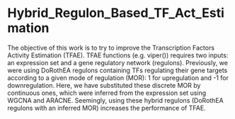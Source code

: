 # Hybrid_Regulon_Based_TF_Act_Estimation

The objective of this work is to try to improve the Transcription Factors Activity Estimation (TFAE). TFAE functions (e.g. viper()) requires two inputs: an
expression set and a gene regulatory network (regulons). Previously, we were
using DoRothEA regulons containing TFs regulating their gene targets according to a given mode of regulation (MOR): 1 for upregulation and -1 for
downregulation. Here, we have substituted these discrete MOR by continuous
ones, which were inferred from the expression set using WGCNA and ARACNE.
Seemingly, using these hybrid regulons (DoRothEA regulons with an inferred
MOR) increases the performance of TFAE.
